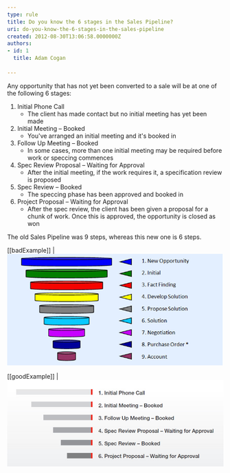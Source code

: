 ```yaml
---
type: rule
title: Do you know the 6 stages in the Sales Pipeline?
uri: do-you-know-the-6-stages-in-the-sales-pipeline
created: 2012-08-30T13:06:58.0000000Z
authors:
- id: 1
  title: Adam Cogan

---
```


Any opportunity that has not yet been converted to a sale will be at one of the following 6 stages:
 
1. Initial Phone Call
    - The client has made contact but no initial meeting has yet been made
2. Initial Meeting – Booked
    - You've arranged an initial meeting and it's booked in​
3. Follow Up Meeting – Booked
    - In some cases, more than one initial meeting may be required before work or speccing commences
4. Spec Review Proposal – Waiting for Approval
    - After the initial meeting, if the work requires it, a specification review is proposed
5. Spec Review – Booked
    - The speccing phase has been approved and booked in
6. Project Proposal – Waiting for Approval
    - After the spec review, the client has been given a proposal for a chunk of work. Once this is approved, the opportunity is closed as won


The old Sales Pipeline was 9 steps, whereas this new one is 6 steps.

[[badExample]]
| ![ Bad Example – the old sales pipeline](old-sales-pipeline.jpg)

[[goodExample]]
| ![ Good Example – the new sales pipeline​](new-sales-pipeline.jpg)
